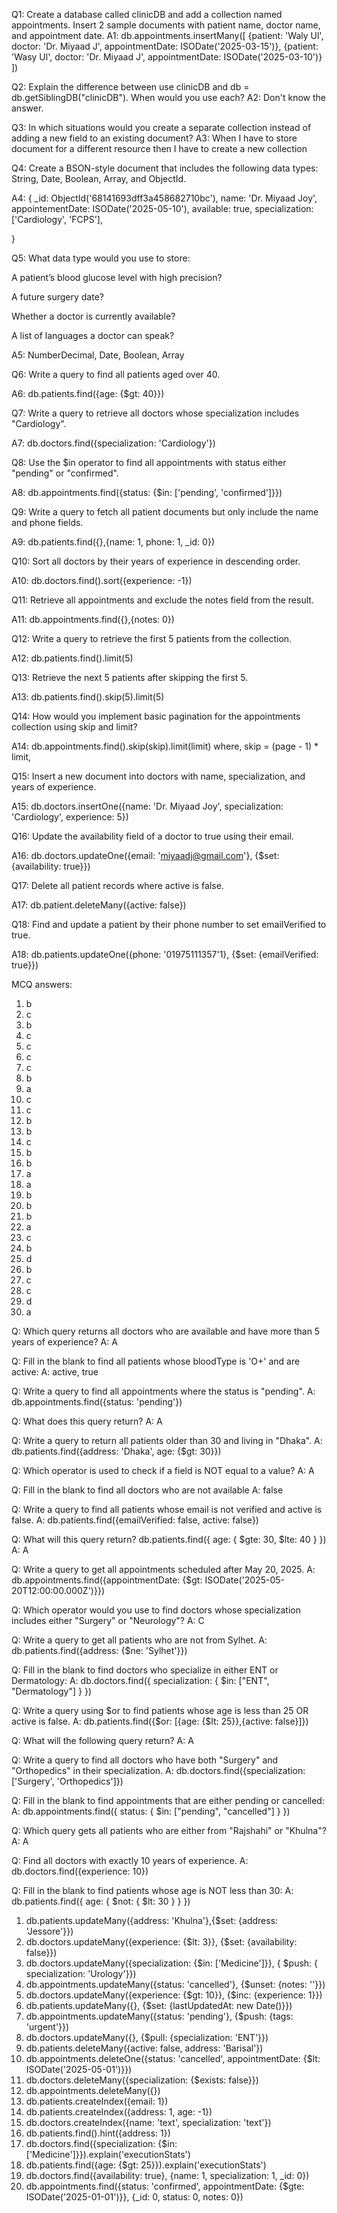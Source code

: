 Q1: Create a database called clinicDB and add a collection named appointments. Insert 2 sample documents with patient name, doctor name, and appointment date.
A1: db.appointments.insertMany([
{patient: 'Waly Ul', doctor: 'Dr. Miyaad J', appointmentDate: ISODate('2025-03-15')},
{patient: 'Wasy Ul', doctor: 'Dr. Miyaad J', appointmentDate: ISODate('2025-03-10')}
])

Q2: Explain the difference between use clinicDB and db = db.getSiblingDB("clinicDB"). When would you use each?
A2: Don't know the answer.

Q3: In which situations would you create a separate collection instead of adding a new field to an existing document?
A3: When I have to store document for a different resource then I have to create a new collection

Q4: Create a BSON-style document that includes the following data types: String, Date, Boolean, Array, and ObjectId.

A4:
{
\_id: ObjectId('68141693dff3a458682710bc'),
name: 'Dr. Miyaad Joy',
appointementDate: ISODate('2025-05-10'),
available: true,
specialization: ['Cardiology', 'FCPS'],

}

Q5: What data type would you use to store:

A patient’s blood glucose level with high precision?

A future surgery date?

Whether a doctor is currently available?

A list of languages a doctor can speak?

A5: NumberDecimal, Date, Boolean, Array

Q6: Write a query to find all patients aged over 40.

A6: db.patients.find({age: {$gt: 40}})

Q7: Write a query to retrieve all doctors whose specialization includes "Cardiology".

A7: db.doctors.find({specialization: 'Cardiology'})

Q8: Use the $in operator to find all appointments with status either "pending" or "confirmed".

A8: db.appointments.find({status: {$in: ['pending', 'confirmed']}})

Q9: Write a query to fetch all patient documents but only include the name and phone fields.

A9: db.patients.find({},{name: 1, phone: 1, \_id: 0})

Q10: Sort all doctors by their years of experience in descending order.

A10: db.doctors.find().sort({experience: -1})

Q11: Retrieve all appointments and exclude the notes field from the result.

A11: db.appointments.find({},{notes: 0})

Q12: Write a query to retrieve the first 5 patients from the collection.

A12: db.patients.find().limit(5)

Q13: Retrieve the next 5 patients after skipping the first 5.

A13: db.patients.find().skip(5).limit(5)

Q14: How would you implement basic pagination for the appointments collection using skip and limit?

A14: db.appointments.find().skip(skip).limit(limit)
where, skip = (page - 1) \* limit,

Q15: Insert a new document into doctors with name, specialization, and years of experience.

A15: db.doctors.insertOne({name: 'Dr. Miyaad Joy', specialization: 'Cardiology', experience: 5})

Q16: Update the availability field of a doctor to true using their email.

A16: db.doctors.updateOne({email: 'miyaadj@gmail.com'}, {$set: {availability: true}})

Q17: Delete all patient records where active is false.

A17: db.patient.deleteMany({active: false})

Q18: Find and update a patient by their phone number to set emailVerified to true.

A18: db.patients.updateOne({phone: '01975111357'1}, {$set: {emailVerified: true}})

MCQ answers:

1. b
2. c
3. b
4. c
5. c
6. c
7. c
8. b
9. a
10. c
11. c
12. b
13. b
14. c
15. b
16. b
17. a
18. a
19. b
20. b
21. b
22. a
23. c
24. b
25. d
26. b
27. c
28. c
29. d
30. a

Q: Which query returns all doctors who are available and have more than 5 years of experience?
A: A

Q: Fill in the blank to find all patients whose bloodType is 'O+' and are active:
A: active, true

Q: Write a query to find all appointments where the status is "pending".
A: db.appointments.find({status: 'pending'})

Q: What does this query return?
A: A

Q: Write a query to return all patients older than 30 and living in "Dhaka".
A: db.patients.find({address: 'Dhaka', age: {$gt: 30}})

Q: Which operator is used to check if a field is NOT equal to a value?
A: A

Q: Fill in the blank to find all doctors who are not available
A: false

Q: Write a query to find all patients whose email is not verified and active is false.
A: db.patients.find({emailVerified: false, active: false})

Q: What will this query return?
db.patients.find({ age: { $gte: 30, $lte: 40 } })
A: A

Q: Write a query to get all appointments scheduled after May 20, 2025.
A: db.appointments.find({appointmentDate: {$gt: ISODate('2025-05-20T12:00:00.000Z')}})

Q: Which operator would you use to find doctors whose specialization includes either "Surgery" or "Neurology"?
A: C

Q: Write a query to get all patients who are not from Sylhet.
A: db.patients.find({address: {$ne: 'Sylhet'}})

Q: Fill in the blank to find doctors who specialize in either ENT or Dermatology:
A: db.doctors.find({ specialization: { $in: ["ENT", "Dermatology"] } })

Q: Write a query using $or to find patients whose age is less than 25 OR active is false.
A: db.patients.find({$or: [{age: {$lt: 25}},{active: false}]})

Q: What will the following query return?
A: A

Q: Write a query to find all doctors who have both "Surgery" and "Orthopedics" in their specialization.
A: db.doctors.find({specialization: ['Surgery', 'Orthopedics']})

Q: Fill in the blank to find appointments that are either pending or cancelled:
A: db.appointments.find({ status: { $in: ["pending", "cancelled"] } })

Q: Which query gets all patients who are either from "Rajshahi" or "Khulna"?
A: A

Q: Find all doctors with exactly 10 years of experience.
A: db.doctors.find({experience: 10})

Q: Fill in the blank to find patients whose age is NOT less than 30:
A: db.patients.find({ age: { $not: { $lt: 30 } } })

1. db.patients.updateMany({address: 'Khulna'},{$set: {address: 'Jessore'}})
2. db.doctors.updateMany({experience: {$lt: 3}}, {$set: {availability: false}})
3. db.doctors.updateMany({specialization: {$in: ['Medicine']}}, { $push: { specialization: 'Urology'}})
4. db.appointments.updateMany({status: 'cancelled'}, {$unset: {notes: ''}})
5. db.doctors.updateMany({experience: {$gt: 10}}, {$inc: {experience: 1}})
6. db.patients.updateMany({}, {$set: {lastUpdatedAt: new Date()}})
7. db.appointments.updateMany({status: 'pending'}, {$push: {tags: 'urgent'}})
8. db.doctors.updateMany({}, {$pull: {specialization: 'ENT'}})
9. db.patients.deleteMany({active: false, address: 'Barisal'})
10. db.appointments.deleteOne({status: 'cancelled', appointmentDate: {$lt: ISODate('2025-05-01')}})
11. db.doctors.deleteMany({specialization: {$exists: false}})
12. db.appointments.deleteMany({})
13. db.patients.createIndex({email: 1})
14. db.patients.createIndex({address: 1, age: -1})
15. db.doctors.createIndex({name: 'text', specialization: 'text'})
16. db.patients.find().hint({address: 1})
17. db.doctors.find({specialization: {$in: ['Medicine']}}).explain('executionStats')
18. db.patients.find({age: {$gt: 25}}).explain('executionStats')
19. db.doctors.find({availability: true}, {name: 1, specialization: 1, \_id: 0})
20. db.appointments.find({status: 'confirmed', appointmentDate: {$gte: ISODate('2025-01-01')}}, {\_id: 0, status: 0, notes: 0})


